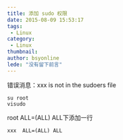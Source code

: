 ```yaml
---
title: 添加 sudo 权限
date: 2015-08-09 15:53:17
tags:
 - Linux
category: 
 - Linux
thumbnail: 
author: bsyonline
lede: "没有留下前言"
---
```


错误消息：xxx is not in the sudoers file
```
su root
visudo
```
root ALL=(ALL) ALL下添加一行
```
xxx  ALL=(ALL) ALL
```
